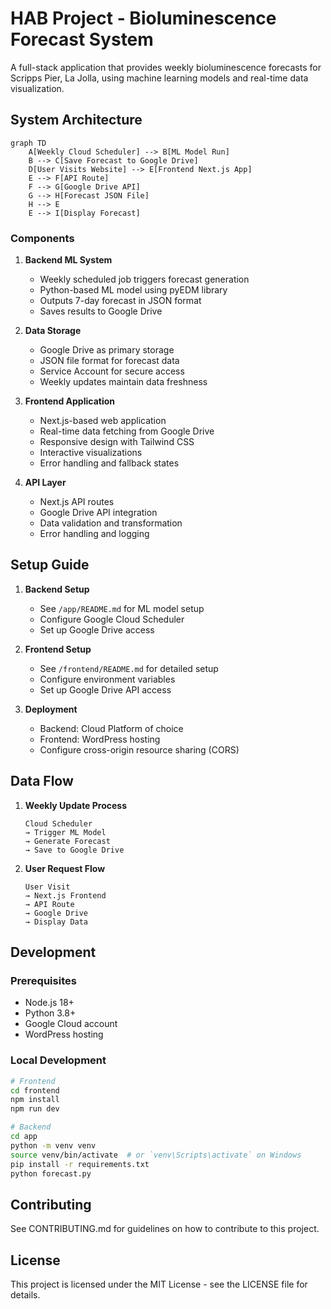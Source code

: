 # HAB Project - Bioluminescence Forecast System

A full-stack application that provides weekly bioluminescence forecasts for Scripps Pier, La Jolla, using machine learning models and real-time data visualization.

## System Architecture

```mermaid
graph TD
    A[Weekly Cloud Scheduler] --> B[ML Model Run]
    B --> C[Save Forecast to Google Drive]
    D[User Visits Website] --> E[Frontend Next.js App]
    E --> F[API Route]
    F --> G[Google Drive API]
    G --> H[Forecast JSON File]
    H --> E
    E --> I[Display Forecast]
```

### Components

1. **Backend ML System**
   - Weekly scheduled job triggers forecast generation
   - Python-based ML model using pyEDM library
   - Outputs 7-day forecast in JSON format
   - Saves results to Google Drive

2. **Data Storage**
   - Google Drive as primary storage
   - JSON file format for forecast data
   - Service Account for secure access
   - Weekly updates maintain data freshness

3. **Frontend Application**
   - Next.js-based web application
   - Real-time data fetching from Google Drive
   - Responsive design with Tailwind CSS
   - Interactive visualizations
   - Error handling and fallback states

4. **API Layer**
   - Next.js API routes
   - Google Drive API integration
   - Data validation and transformation
   - Error handling and logging

## Setup Guide

1. **Backend Setup**
   - See `/app/README.md` for ML model setup
   - Configure Google Cloud Scheduler
   - Set up Google Drive access

2. **Frontend Setup**
   - See `/frontend/README.md` for detailed setup
   - Configure environment variables
   - Set up Google Drive API access

3. **Deployment**
   - Backend: Cloud Platform of choice
   - Frontend: WordPress hosting
   - Configure cross-origin resource sharing (CORS)

## Data Flow

1. **Weekly Update Process**
   ```
   Cloud Scheduler
   → Trigger ML Model
   → Generate Forecast
   → Save to Google Drive
   ```

2. **User Request Flow**
   ```
   User Visit
   → Next.js Frontend
   → API Route
   → Google Drive
   → Display Data
   ```

## Development

### Prerequisites
- Node.js 18+
- Python 3.8+
- Google Cloud account
- WordPress hosting

### Local Development
```bash
# Frontend
cd frontend
npm install
npm run dev

# Backend
cd app
python -m venv venv
source venv/bin/activate  # or `venv\Scripts\activate` on Windows
pip install -r requirements.txt
python forecast.py
```

## Contributing

See CONTRIBUTING.md for guidelines on how to contribute to this project.

## License

This project is licensed under the MIT License - see the LICENSE file for details.

